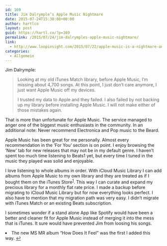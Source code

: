 ```yaml
---
id: 169
title: Jim Dalrymple’s Apple Music Nightmare
date: 2015-07-24T15:38:08+00:00
author: hartlco
layout: post
guid: https://hartl.co/?p=169
permalink: /2015/07/24/jim-dalrymples-apple-music-nightmare/
link:
  - http://www.loopinsight.com/2015/07/22/apple-music-is-a-nightmare-and-im-done-with-it/
categories:
  - Allgemein
---
```

Jim Dalrymple:

> Looking at my old iTunes Match library, before Apple Music, I’m missing about 4,700 songs. At this point, I just don’t care anymore, I just want Apple Music off my devices.
> 
> I trusted my data to Apple and they failed. I also failed by not backing up my library before installing Apple Music. I will not make either of those mistakes again. 

That is more than unfortunate for Apple Music. The service managed to anger one of the biggest music enthusiasts in the community. In an additional note: Never recommend Electronica and Pop music to the Beard.

Apple Music has been great for me personally. Almost every recommendation in the ‘For You’ section is on point. I enjoy browsing the ‘New’ tab for new releases that may not be in my default genre. I haven’t spent too much time listening to Beats1 yet, but every time I tuned in the music they played was solid and enjoyable.

I love listening to whole albums in order. With iCloud Music Library I can add albums from Apple Music to my own library and they are treated as if I bought them on the iTunes Store<sup id="fnref-169-1"><a href="#fn-169-1">1</a></sup>. This way I can curate and expand my precious library for a monthly flat rate price. I made a backup before migrating to iCloud Music Library but for now everything looks perfect. I also have to mention that my migration path was very easy. I didn’t migrate with iTunes Match or an existing Beats subscription.

I sometimes wonder if a stand alone App like Spotify would have been a better and cleaner fit for Apple Music instead of merging it into the mess that is iTunes. It sure would have prevented Jim from loosing his songs.

<li id="fn-169-1">
  The new MS MR album “How Does It Feel” was the first I added this way.&#160;<a href="#fnref-169-1">&#8617;</a> </fn></footnotes>